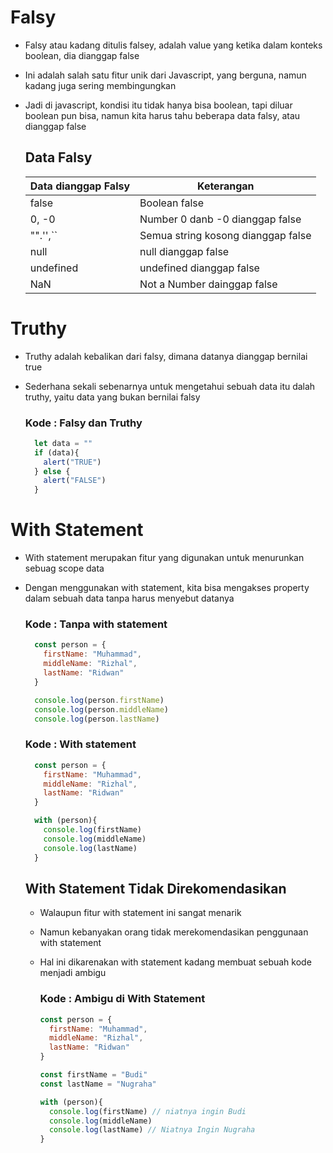 # Falsy
- Falsy atau kadang ditulis falsey, adalah value yang ketika dalam konteks boolean, dia dianggap false
- Ini adalah salah satu fitur unik dari Javascript, yang berguna, namun kadang juga sering membingungkan
- Jadi di javascript, kondisi itu tidak hanya bisa boolean, tapi diluar boolean pun bisa, namun kita harus tahu beberapa data falsy, atau dianggap false

  ## Data Falsy
  | **Data dianggap Falsy** | **Keterangan**                     |
  | ----------------------- | ---------------------------------- |
  | false                   | Boolean false                      |
  | 0, -0                   | Number 0 danb -0 dianggap false    |
  | "".'',``                | Semua string kosong dianggap false |
  | null                    | null dianggap false                |
  | undefined               | undefined dianggap false           |
  | NaN                     | Not a Number dainggap false        |


# Truthy
- Truthy adalah kebalikan dari falsy, dimana datanya dianggap bernilai true
- Sederhana sekali sebenarnya untuk mengetahui sebuah data itu dalah truthy, yaitu data yang bukan bernilai falsy


    ### Kode : Falsy dan Truthy

    ```Javascript
      let data = ""
      if (data){
        alert("TRUE")
      } else {
        alert("FALSE")
      }
    ```



# With Statement
- With statement merupakan fitur yang digunakan untuk menurunkan sebuag scope data
- Dengan menggunakan with statement, kita bisa mengakses property dalam sebuah data tanpa harus menyebut datanya

    ### Kode : Tanpa with statement

    ```Javascript
      const person = {
        firstName: "Muhammad",
        middleName: "Rizhal",
        lastName: "Ridwan"
      }

      console.log(person.firstName)
      console.log(person.middleName)
      console.log(person.lastName)
    ```

    ### Kode : With statement

    ```Javascript
      const person = {
        firstName: "Muhammad",
        middleName: "Rizhal",
        lastName: "Ridwan"
      }

      with (person){
        console.log(firstName)
        console.log(middleName)
        console.log(lastName)
      }
    ```
  ## With Statement Tidak Direkomendasikan
  - Walaupun fitur with statement ini sangat menarik
  - Namun kebanyakan orang tidak merekomendasikan penggunaan with statement
  - Hal ini dikarenakan with statement kadang membuat sebuah kode menjadi ambigu

    ### Kode : Ambigu di With Statement

    ```Javascript
    const person = {
      firstName: "Muhammad",
      middleName: "Rizhal",
      lastName: "Ridwan"
    }

    const firstName = "Budi"
    const lastName = "Nugraha"

    with (person){
      console.log(firstName) // niatnya ingin Budi
      console.log(middleName)
      console.log(lastName) // Niatnya Ingin Nugraha 
    }
    ```



